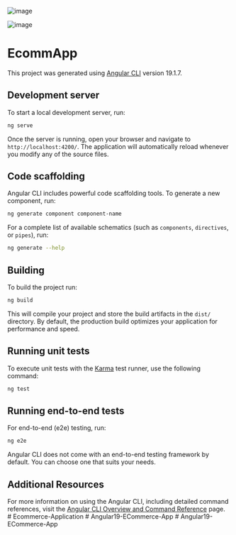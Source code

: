 ![image](https://github.com/user-attachments/assets/fa89a478-fa2a-4cf4-bd19-242d458778e9)

![image](https://github.com/user-attachments/assets/5052bc66-6eb0-46c6-bccb-f104c47ad197)

# EcommApp

This project was generated using [Angular CLI](https://github.com/angular/angular-cli) version 19.1.7.

## Development server

To start a local development server, run:

```bash
ng serve
```

Once the server is running, open your browser and navigate to `http://localhost:4200/`. The application will automatically reload whenever you modify any of the source files.

## Code scaffolding

Angular CLI includes powerful code scaffolding tools. To generate a new component, run:

```bash
ng generate component component-name
```

For a complete list of available schematics (such as `components`, `directives`, or `pipes`), run:

```bash
ng generate --help
```

## Building

To build the project run:

```bash
ng build
```

This will compile your project and store the build artifacts in the `dist/` directory. By default, the production build optimizes your application for performance and speed.

## Running unit tests

To execute unit tests with the [Karma](https://karma-runner.github.io) test runner, use the following command:

```bash
ng test
```

## Running end-to-end tests

For end-to-end (e2e) testing, run:

```bash
ng e2e
```

Angular CLI does not come with an end-to-end testing framework by default. You can choose one that suits your needs.

## Additional Resources

For more information on using the Angular CLI, including detailed command references, visit the [Angular CLI Overview and Command Reference](https://angular.dev/tools/cli) page.
#   E c o m m e r c e - A p p l i c a t i o n 
 
 #   A n g u l a r 1 9 - E C o m m e r c e - A p p 
 
 #   A n g u l a r 1 9 - E C o m m e r c e - A p p 
 
 
